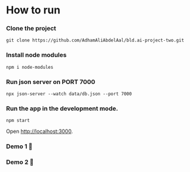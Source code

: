 # How to run

### Clone the project 
```
git clone https://github.com/AdhamAliAbdelAal/bld.ai-project-two.git
```
### Install node modules
```
npm i node-modules
```
### Run json server on PORT 7000
```
npx json-server --watch data/db.json --port 7000
```
### Run the app in the development mode.
```
npm start
```
Open [http://localhost:3000](http://localhost:3000).
### Demo 1 :movie_camera:
### Demo 2 :movie_camera:

